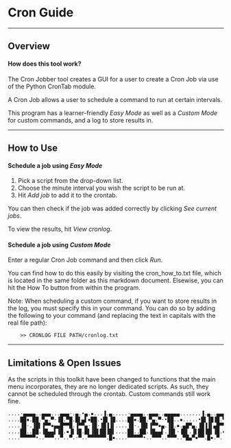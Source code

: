 # Cron Guide

---
## Overview

#### How does this tool work?

The Cron Jobber tool creates a GUI for a user to create a Cron Job via use of the Python CronTab module.

A Cron Job allows a user to schedule a command to run at certain intervals.

This program has a learner-friendly *Easy Mode* as well as a *Custom Mode* for custom commands, and a log to store results in. 

---
## How to Use

#### Schedule a job using *Easy Mode*

1. Pick a script from the drop-down list. 
2. Choose the minute interval you wish the script to be run at. 
3. Hit *Add job* to add it to the crontab.

You can then check if the job was added correctly by clicking *See current jobs*.

To view the results, hit *View cronlog*.

#### Schedule a job using *Custom Mode*

Enter a regular Cron Job command and then click *Run*.

You can find how to do this easily by visiting the cron_how_to.txt file, which is located in the same folder as this markdown document. Elsewise, you can hit the How To button from within the program.

Note: When scheduling a custom command, if you want to store results in the log, you must specify this in your command. You can do so by adding the following to your command (and replacing the text in capitals with the real file path):
```
    >> CRONLOG FILE PATH/cronlog.txt
```

---
## Limitations & Open Issues

As the scripts in this toolkit have been changed to functions that the main menu incorporates, they are no longer dedicated scripts. As such, they cannot be scheduled through the crontab. Custom commands still work fine.


```
....·▄▄▄▄..▄▄▄...▄▄▄·.▄.•▄.▪...▐.▄.....·▄▄▄▄..▄▄▄..▄▄▄▄▄.......▐.▄..▄▄▄·.▄▄▄▄▄......▄▄▄......▄▄▄▄▄............▄▄▌..▄.•▄.▪..▄▄▄▄▄....
....██▪.██.▀▄.▀·▐█.▀█.█▌▄▌▪██.•█▌▐█....██▪.██.▀▄.▀·•██..▪.....•█▌▐█▐█.▀█.•██..▪.....▀▄.█·....•██..▪.....▪.....██•..█▌▄▌▪██.•██......
....▐█·.▐█▌▐▀▀▪▄▄█▀▀█.▐▀▀▄·▐█·▐█▐▐▌....▐█·.▐█▌▐▀▀▪▄.▐█.▪.▄█▀▄.▐█▐▐▌▄█▀▀█..▐█.▪.▄█▀▄.▐▀▀▄......▐█.▪.▄█▀▄..▄█▀▄.██▪..▐▀▀▄·▐█·.▐█.▪....
....██..██.▐█▄▄▌▐█.▪▐▌▐█.█▌▐█▌██▐█▌....██..██.▐█▄▄▌.▐█▌·▐█▌.▐▌██▐█▌▐█.▪▐▌.▐█▌·▐█▌.▐▌▐█•█▌.....▐█▌·▐█▌.▐▌▐█▌.▐▌▐█▌▐▌▐█.█▌▐█▌.▐█▌·....
....▀▀▀▀▀•..▀▀▀..▀..▀.·▀..▀▀▀▀▀▀.█▪....▀▀▀▀▀•..▀▀▀..▀▀▀..▀█▄▀▪▀▀.█▪.▀..▀..▀▀▀..▀█▄▀▪.▀..▀.....▀▀▀..▀█▄▀▪.▀█▄▀▪.▀▀▀.·▀..▀▀▀▀.▀▀▀.....
```            

